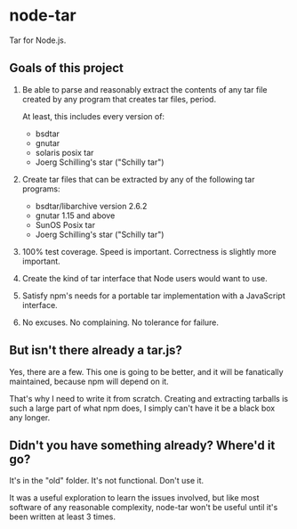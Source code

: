 # node-tar

Tar for Node.js.

## Goals of this project

1. Be able to parse and reasonably extract the contents of any tar file
   created by any program that creates tar files, period.

	At least, this includes every version of:

	* bsdtar
	* gnutar
	* solaris posix tar
	* Joerg Schilling's star ("Schilly tar")

2. Create tar files that can be extracted by any of the following tar programs:

	* bsdtar/libarchive version 2.6.2
	* gnutar 1.15 and above
	* SunOS Posix tar
	* Joerg Schilling's star ("Schilly tar")

3. 100% test coverage.  Speed is important.  Correctness is slightly more important.

4. Create the kind of tar interface that Node users would want to use.

5. Satisfy npm's needs for a portable tar implementation with a JavaScript interface.

6. No excuses.  No complaining.  No tolerance for failure.

## But isn't there already a tar.js?

Yes, there are a few.  This one is going to be better, and it will be
fanatically maintained, because npm will depend on it.

That's why I need to write it from scratch.  Creating and extracting
tarballs is such a large part of what npm does, I simply can't have it
be a black box any longer.

## Didn't you have something already?  Where'd it go?

It's in the "old" folder.  It's not functional.  Don't use it.

It was a useful exploration to learn the issues involved, but like most
software of any reasonable complexity, node-tar won't be useful until
it's been written at least 3 times.
